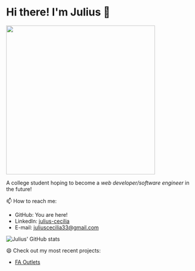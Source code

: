 # Hi there! I'm Julius 👋

<kbd><img src="https://i.imgur.com/ecJ4KyR.jpg" width="400" height="400" border-radius="50%"></kbd>

A college student hoping to become a _web developer/software engineer_ in the future! 

📫 How to reach me:
- GitHub: You are here!
- LinkedIn: [julius-cecilia](https://www.linkedin.com/in/julius-cecilia/)
- E-mail: juliuscecilia33@gmail.com

![Julius' GitHub stats](https://github-readme-stats.vercel.app/api?username=juliuscecilia33&show_icons=true&theme=tokyonight)

😄 Check out my most recent projects: 
- [FA Outlets](https://faoutlets.netlify.app/)

<!--
**juliuscecilia33/juliuscecilia33** is a ✨ _special_ ✨ repository because its `README.md` (this file) appears on your GitHub profile.

Here are some ideas to get you started:

- 🔭 I’m currently working on ...
- 🌱 I’m currently learning ...
- 👯 I’m looking to collaborate on ...
- 🤔 I’m looking for help with ...
- 💬 Ask me about ...
- 📫 How to reach me: ...
- 😄 Pronouns: ...
- ⚡ Fun fact: ...
-->
